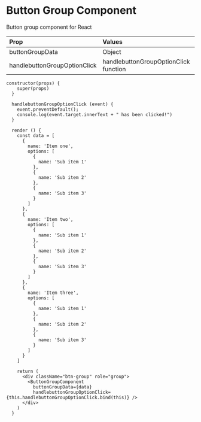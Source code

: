 
# Button Group Component

Button group component for React

| Prop                         | Values                                |
| :--------------------------- | :------------------------------------ |
| buttonGroupData              | Object                                |
| handlebuttonGroupOptionClick | handlebuttonGroupOptionClick function |

```
constructor(props) {
    super(props)
  }

  handlebuttonGroupOptionClick (event) {
    event.preventDefault();
    console.log(event.target.innerText + " has been clicked!")
  }

  render () {
    const data = [
      {
        name: 'Item one',
        options: [
          {
            name: 'Sub item 1'
          },
          {
            name: 'Sub item 2'
          },
          {
            name: 'Sub item 3'
          }
        ]
      },
      {
        name: 'Item two',
        options: [
          {
            name: 'Sub item 1'
          },
          {
            name: 'Sub item 2'
          },
          {
            name: 'Sub item 3'
          }
        ]
      },
      {
        name: 'Item three',
        options: [
          {
            name: 'Sub item 1'
          },
          {
            name: 'Sub item 2'
          },
          {
            name: 'Sub item 3'
          }
        ]
      }
    ]

    return (
      <div className="btn-group" role="group">
        <ButtonGroupComponent
          buttonGroupData={data}
          handlebuttonGroupOptionClick={this.handlebuttonGroupOptionClick.bind(this)} />
      </div>
    )
  }
```